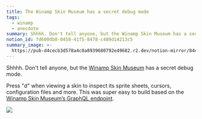 ```yaml
---
title: The Winamp Skin Museum has a secret debug mode
tags:
  - winamp
  - anecdote
summary: Shhhh. Don't tell anyone, but the Winamp Skin Museum has a secret debug mode.
notion_id: fd600db8-0458-41f5-8478-c489d14213c5
summary_image: >-
  https://pub-d4cecb3d578a4c0a8939680792e49682.r2.dev/notion-mirror/84ebb48c-616a-4f51-ae9a-991a4e0a7e9b/6b7a6af9-118a-464c-9963-25a715a435bd/Screenshot_2024-07-24_at_11.17.44_AM.png
---
```

Shhhh. Don't tell anyone, but the [Winamp Skin Museum](https://skins.webamp.org/) has a secret debug mode.

Press "d" when viewing a skin to inspect its sprite sheets, cursors, configuration files and more. This was super easy to build based on the [Winamp Skin Museum’s GraphQL endpoint](https://jordaneldredge.com/notes/winamp-sqlite/).

![](https://pub-d4cecb3d578a4c0a8939680792e49682.r2.dev/notion-mirror/84ebb48c-616a-4f51-ae9a-991a4e0a7e9b/6b7a6af9-118a-464c-9963-25a715a435bd/Screenshot_2024-07-24_at_11.17.44_AM.png)
